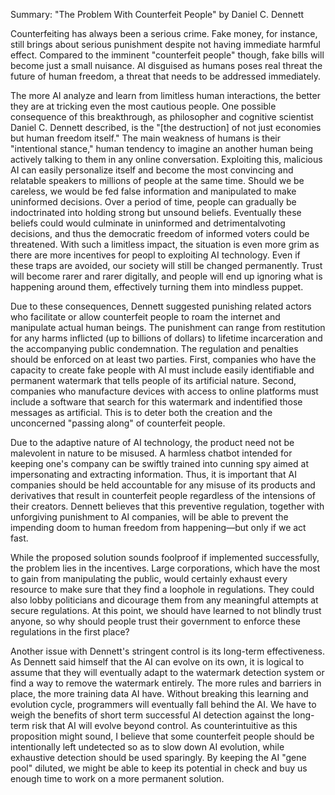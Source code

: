 Summary: "The Problem With Counterfeit People" by Daniel C. Dennett

Counterfeiting has always been a serious crime. Fake money, for instance, still brings about serious punishment despite not having immediate harmful effect. Compared to the imminent "counterfeit people" though, fake bills will become just a small nuisance. AI disguised as humans poses real threat the future of human freedom, a threat that needs to be addressed immediately.

The more AI analyze and learn from limitless human interactions, the better they are at tricking even the most cautious people. One possible consequence of this breakthrough, as philosopher and cognitive scientist Daniel C. Dennett described, is the "[the destruction] of not just economies but human freedom itself." The main weakness of humans is their "intentional stance," human tendency to imagine an another human being actively talking to them in any online conversation. Exploiting this, malicious AI can easily personalize itself and become the most convincing and relatable speakers to millions of people at the same time. Should we be careless, we would be fed false information and manipulated to make uninformed decisions. Over a period of time, people can gradually be indoctrinated into holding strong but unsound beliefs. Eventually these beliefs could would culminate in uninformed and detrimentalvoting decisions, and thus the democratic freedom of informed voters could be threatened. With such a limitless impact, the situation is even more grim as there are more incentives for peopl to exploiting AI technology. Even if these traps are avoided, our society will still be changed permanently. Trust will become rarer and rarer digitally, and people will end up ignoring what is happening around them, effectively turning them into mindless puppet.

Due to these consequences, Dennett suggested punishing related actors who facilitate or allow counterfeit people to roam the internet and manipulate actual human beings. The punishment can range from restitution for any harms inflicted (up to billions of dollars) to lifetime incarceration and the accompanying public condemnation. The regulation and penalties should be enforced on at least two parties. First, companies who have the capacity to create fake people with AI must include easily identifiable and permanent watermark that tells people of its artificial nature. Second, companies who manufacture devices with access to online platforms must include a software that search for this watermark and indentified those messages as artificial. This is to deter both the creation and the unconcerned "passing along" of counterfeit people.

Due to the adaptive nature of AI technology, the product need not be malevolent in nature to be misused. A harmless chatbot intended for keeping one's company can be swiftly trained into cunning spy aimed at impersonating and extracting information. Thus, it is important that AI companies should be held accountable for any misuse of its products and derivatives that result in counterfeit people regardless of the intensions of their creators. Dennett believes that this preventive regulation, together with unforgiving punishment to AI companies, will be able to prevent the impending doom to human freedom from happening—but only if we act fast.

While the proposed solution sounds foolproof if implemented successfully, the problem lies in the incentives. Large corporations, which have the most to gain from manipulating the public, would certainly exhaust every resource to make sure that they find a loophole in regulations. They could also lobby politicians and dicourage them from any meaningful attempts at secure regulations. At this point, we should have learned to not blindly trust anyone, so why should people trust their government to enforce these regulations in the first place?

Another issue with Dennett's stringent control is its long-term effectiveness. As Dennett said himself that the AI can evolve on its own, it is logical to assume that they will eventually adapt to the watermark detection system or find a way to remove the watermark entirely. The more rules and barriers in place, the more training data AI have. Without breaking this learning and evolution cycle, programmers will eventually fall behind the AI. We have to weigh the benefits of short term successful AI detection against the long-term risk that AI will evolve beyond control. As counterintuitive as this proposition might sound, I believe that some counterfeit people should be intentionally left undetected so as to slow down AI evolution, while exhaustive detection should be used sparingly. By keeping the AI "gene pool" diluted, we might be able to keep its potential in check and buy us enough time to work on a more permanent solution.

